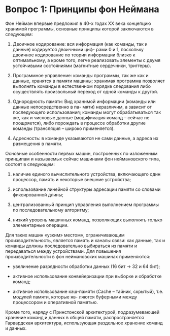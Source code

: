 ﻿# Вопрос 1: Принципы фон Неймана


Фон Нейман впервые предложил в 40-х годах XX века концепцию хранимой программы, основные
принципы которой заключаются в следующем:

1. Двоичное кодирование: вся информация (как команды, так и данные) кодируется двоичными циф-
рами 0 и 1, поскольку двоичное кодирование по теории информации близко к оптимальному, а кроме того,
легче реализовать элементы с двумя устойчивыми состояниями (магнитные сердечники, триггеры).

2. Программное управление: команды программы, так же как и данные, хранятся в памяти машины;
хранимая программа позволяет выполнять команды в естественном порядке следования либо осуществлять
произвольный переход от одной команды к другой.

3. Однородность памяти: Вид хранимой информации (команды или данные непосредственно в па-
мяти) неразличим, а зависит от последующего использования; команды могут обрабатываться так же, как и
числовые данные (модификация команд – сейчас не поощряется), либо порождать в процессе обработки
другие команды (трансляция – широко применяется).

4. Адресность: в команде указываются не сами данные, а адреса их размещения в памяти.

Основные особенности первых машин, построенных по изложенным принципам и называемых сейчас
машинами фон неймановского типа, состоят в следующем:

1) наличие единого вычислительного устройства, включающего один процессор, память и некоторые
внешние устройства;

2) использование линейной структуры адресации памяти со словами фиксированной длины;

3) централизованный принцип управления выполнением программы по последовательному алгоритму;

4) низкий уровень машинных команд, позволяющих выполнять только элементарные операции.

Для таких машин «узким» местом», ограничивающим производительность, является память и каналы
связи: как данные, так и команды должны последовательно выбираться из памяти и передаваться между
устройствами. Для повышения производительности в фон неймановских машинах применяются:

- увеличение разрядности обработки данных (16 бит -> 32 и 64 бит);

- активное использование конвейеризации при выборке и обработке команд;

- активное использование кэш-памяти (Cache – тайник, скрытый), т.е. модулей памяти, которые яв-
ляются буферными между процессором и оперативной памятью.

Кроме того, наряду с Принстонской архитектурой, подразумевающей хранение команд и данных в
общей памяти, распространяется Гарвардская архитектура, использующая раздельное хранение команд и
данных.